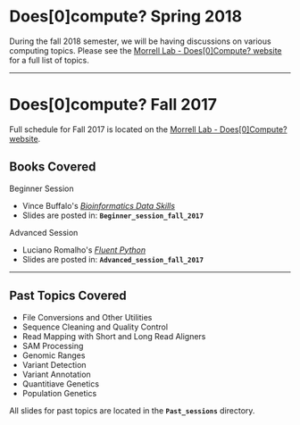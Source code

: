 # Does[0]compute? Spring 2018

During the fall 2018 semester, we will be having discussions on various computing topics. Please see 
the [Morrell Lab - Does[0]Compute? website](http://morrelllab.github.io/compute/) for a full list of topics.

---

# Does[0]compute? Fall 2017

Full schedule for Fall 2017 is located on the [Morrell Lab - Does[0]Compute? website](http://morrelllab.github.io/compute/).

## Books Covered

Beginner Session
- Vince Buffalo's [*Bioinformatics Data Skills*](http://shop.oreilly.com/product/0636920030157.do)
- Slides are posted in: **`Beginner_session_fall_2017`**

Advanced Session
- Luciano Romalho's [*Fluent Python*](http://shop.oreilly.com/product/0636920032519.do)
- Slides are posted in: **`Advanced_session_fall_2017`**

---

## Past Topics Covered

 - File Conversions and Other Utilities
 - Sequence Cleaning and Quality Control
 - Read Mapping with Short and Long Read Aligners
 - SAM Processing
 - Genomic Ranges
 - Variant Detection
 - Variant Annotation
 - Quantitiave Genetics
 - Population Genetics

All slides for past topics are located in the **`Past_sessions`** directory.
